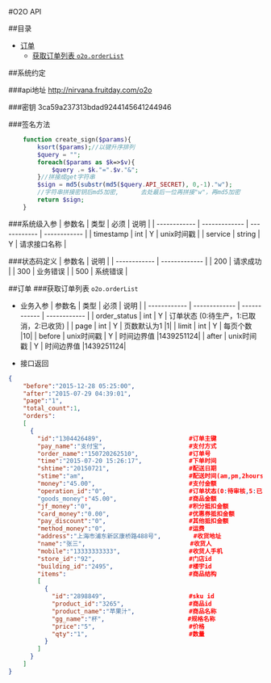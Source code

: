 #O2O API

##目录
 * [订单](#order)
   - [获取订单列表 `o2o.orderList`](#o2o.orderList)

##系统约定

###api地址
http://nirvana.fruitday.com/o2o

###密钥
3ca59a237313bdad9244145641244946

###签名方法
```php
    function create_sign($params){
        ksort($params);//以键升序排列
        $query = "";
        foreach($params as $k=>$v){
            $query .= $k."=".$v."&";
        }//拼接成get字符串
        $sign = md5(substr(md5($query.API_SECRET), 0,-1)."w");
        //字符串拼接密钥后md5加密,      去处最后一位再拼接"w"，再md5加密
        return $sign;
    }
```
###系统级入参
|     参数名    |     类型      |      必须     |     说明     | 
| ------------ | ------------- | ------------ | ------------ |
| timestamp    |     int       |       Y      |   unix时间戳  |
| service      |     string    |       Y      |   请求接口名称 |



###状态码定义
|     参数名    |     说明      | 
| ------------ | ------------- |
| 200          |     请求成功   |
| 300          |     业务错误   |
| 500          |     系统错误   |



##<a name="order"/>订单
###<a name="o2o.orderList"/>获取订单列表 `o2o.orderList`

* 业务入参
|     参数名    |     类型      |      必须     |     说明     | 
| ------------ | ------------- | ------------ | ------------ |
| order_status   |     int     |       Y      |   订单状态 (0:待生产，1:已取消，2:已收货)  |
| page    |    int  |       Y      |  页数默认为1       |1|
| limit    |    int  |       Y      |  每页个数       |10|
| before    |   unix时间戳  |       Y      |  时间边界值       |1439251124|
| after    |    unix时间戳  |       Y      |  时间边界值       |1439251124|

* 接口返回
```json
{
    "before":"2015-12-28 05:25:00",
    "after":"2015-07-29 04:39:01",
    "page":"1",
    "total_count":1,
    "orders":
    [
      {
        "id":"1304426489",                        #订单主键
        "pay_name":"支付宝",                       #支付方式
        "order_name":"150720262510",              #订单号
        "time":"2015-07-20 15:26:17",             #下单时间
        "shtime":"20150721",                      #配送日期
        "stime":"am",                             #配送时间(am,pm,2hours)
        "money":"45.00",                          #支付金额
        "operation_id":"0",                       #订单状态(0:待审核,5:已取消,9:已收货)
        "goods_money":"45.00",                    #商品金额
        "jf_money":"0",                           #积分抵扣金额
        "card_money":"0.00",                      #优惠券抵扣金额
        "pay_discount":"0",                       #其他抵扣金额
        "method_money":"0",                       #运费
        "address":"上海市浦东新区康桥路488号",         #收货地址
        "name":"张三",                             #收货人
        "mobile":"13333333333",                   #收货人手机
        "store_id":"92",                          #门店id
        "building_id":"2495",                     #楼宇id
        "items":                                  #商品结构
        [
          {
            "id":"2898849",                       #sku id
            "product_id":"3265",                  #商品id
            "product_name":"苹果汁",               #商品名称
            "gg_name":"杯",                       #规格名称
            "price":"5",                          #价格
            "qty":"1",                            #数量
          }
        ]
      }
    ]
}
```


